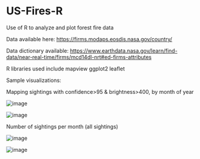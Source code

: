 # US-Fires-R
Use of R to analyze and plot forest fire data

Data available here: https://firms.modaps.eosdis.nasa.gov/country/

Data dictionary available: https://www.earthdata.nasa.gov/learn/find-data/near-real-time/firms/mcd14dl-nrt#ed-firms-attributes

R libraries used include 
mapview
ggplot2
leaflet


Sample visualizations:

Mapping sightings with confidence>95 & brightness>400, by month of year

![image](https://github.com/d-wiltshire/US-Fires-R/assets/100863488/7af53644-ca19-4516-8b36-124fce90c8e0)

![image](https://github.com/d-wiltshire/US-Fires-R/assets/100863488/94624fd0-517b-4693-bbcc-57c9b421df7f)


Number of sightings per month (all sightings)

![image](https://github.com/d-wiltshire/US-Fires-R/assets/100863488/942d3c3d-88d4-4921-8317-3cc33150b767)

![image](https://github.com/d-wiltshire/US-Fires-R/assets/100863488/7b5693b0-c4f4-4ffc-be03-71e89613e546)


